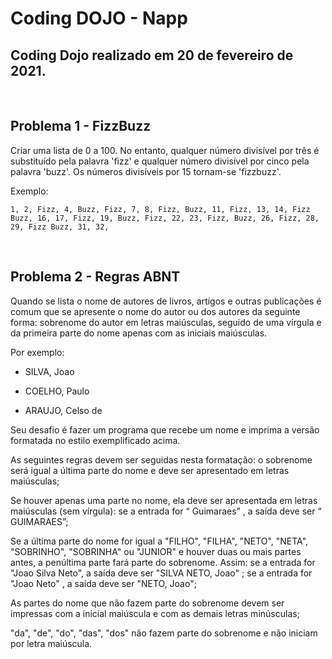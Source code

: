 # Coding DOJO - Napp

## Coding Dojo realizado em 20 de fevereiro de 2021.

&nbsp;
## Problema 1 - FizzBuzz

Criar uma lista de 0 a 100. No entanto, qualquer número divisível por três é substituído pela palavra 'fizz' e qualquer número divisível por cinco pela palavra 'buzz'. Os números divisíveis por 15 tornam-se 'fizzbuzz'.

Exemplo:

    1, 2, Fizz, 4, Buzz, Fizz, 7, 8, Fizz, Buzz, 11, Fizz, 13, 14, Fizz Buzz, 16, 17, Fizz, 19, Buzz, Fizz, 22, 23, Fizz, Buzz, 26, Fizz, 28, 29, Fizz Buzz, 31, 32,

&nbsp;
## Problema 2 - Regras ABNT

Quando se lista o nome de autores de livros, artigos e outras publicações é comum que se apresente o nome do autor ou dos autores da seguinte forma: sobrenome do autor em letras maiúsculas, seguido de uma vírgula e da primeira parte do nome apenas com as iniciais maiúsculas.

Por exemplo:

- SILVA, Joao 

- COELHO, Paulo

- ARAUJO, Celso de

Seu desafio é fazer um programa que recebe um nome e imprima a versão formatada no estilo exemplificado acima.

As seguintes regras devem ser seguidas nesta formatação:
o sobrenome será igual a última parte do nome e deve ser apresentado em letras maiúsculas;

Se houver apenas uma parte no nome, ela deve ser apresentada em letras maiúsculas (sem vírgula): se a entrada for “ Guimaraes” , a saída deve ser “ GUIMARAES”;

Se a última parte do nome for igual a "FILHO", "FILHA", "NETO", "NETA", "SOBRINHO", "SOBRINHA" ou "JUNIOR" e houver duas ou mais partes antes, a penúltima parte fará parte do sobrenome. Assim: se a entrada for "Joao Silva Neto", a saída deve ser "SILVA NETO, Joao" ; se a entrada for "Joao Neto" , a saída deve ser "NETO, Joao";

As partes do nome que não fazem parte do sobrenome devem ser impressas com a inicial maiúscula e com as demais letras minúsculas;

"da", "de", "do", "das", "dos" não fazem parte do sobrenome e não iniciam por letra maiúscula.